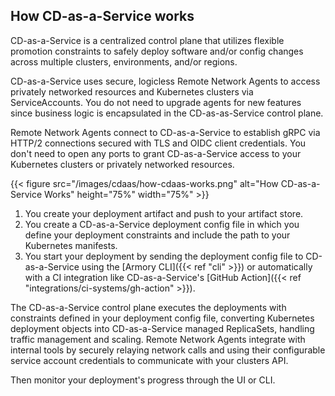 ## How CD-as-a-Service works

CD-as-a-Service is a centralized control plane that utilizes flexible promotion constraints to safely deploy software and/or config changes across multiple clusters, environments, and/or regions. 

CD-as-a-Service uses secure, logicless Remote Network Agents to access privately networked resources and Kubernetes clusters via ServiceAccounts. You do not need to upgrade agents for new features since business logic is encapsulated in the CD-as-as-Service control plane.

Remote Network Agents connect to CD-as-a-Service to establish gRPC via HTTP/2 connections secured with TLS and OIDC client credentials. You don't need to open any ports to grant CD-as-a-Service access to your Kubernetes clusters or privately networked resources.

{{< figure src="/images/cdaas/how-cdaas-works.png" alt="How CD-as-a-Service Works" height="75%" width="75%" >}}

1. You create your deployment artifact and push to your artifact store.
2. You create a CD-as-a-Service deployment config file in which you define your deployment constraints and include the path to your Kubernetes manifests.
3. You start your deployment by sending the deployment config file to CD-as-a-Service using the [Armory CLI]({{< ref "cli" >}}) or automatically with a CI integration like CD-as-a-Service's [GitHub Action]({{< ref "integrations/ci-systems/gh-action" >}}). 

The CD-as-a-Service control plane executes the deployments with constraints defined in your deployment config file, converting Kubernetes deployment objects into CD-as-a-Service managed ReplicaSets, handling traffic management and scaling. Remote Network Agents integrate with internal tools by securely relaying network calls and using their configurable service account credentials to communicate with your clusters API.

Then monitor your deployment's progress through the UI or CLI.
